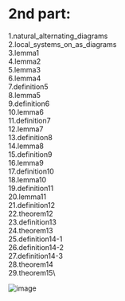 # 2nd part:

1.natural_alternating_diagrams\
2.local_systems_on_as_diagrams\
3.lemma1\
4.lemma2\
5.lemma3\
6.lemma4\
7.definition5\
8.lemma5\
9.definition6\
10.lemma6\
11.definition7\
12.lemma7\
13.definition8\
14.lemma8\
15.definition9\
16.lemma9\
17.definition10\
18.lemma10\
19.definition11\
20.lemma11\
21.definition12\
22.theorem12\
23.definition13\
24.theorem13\
25.definition14-1\
26.definition14-2\
27.definition14-3\
28.theorem14\
29.theorem15\

![image](https://github.com/user-attachments/assets/1b43e721-5ba8-4ff9-84e4-b630f0876790)
